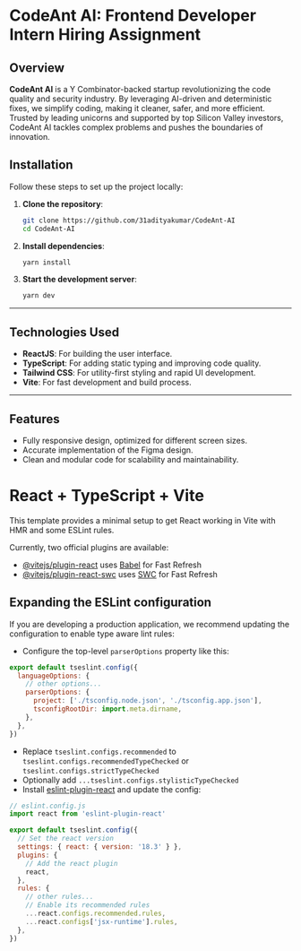 # CodeAnt AI: Frontend Developer Intern Hiring Assignment  

## Overview  
**CodeAnt AI** is a Y Combinator-backed startup revolutionizing the code quality and security industry. By leveraging AI-driven and deterministic fixes, we simplify coding, making it cleaner, safer, and more efficient. Trusted by leading unicorns and supported by top Silicon Valley investors, CodeAnt AI tackles complex problems and pushes the boundaries of innovation.  


## Installation  

Follow these steps to set up the project locally:

1. **Clone the repository**:  
   ```bash  
   git clone https://github.com/31adityakumar/CodeAnt-AI 
   cd CodeAnt-AI

2. **Install dependencies**:  
   ```bash  
   yarn install
   ```  

3. **Start the development server**:  
   ```bash  
   yarn dev  
   ```  
   
---

## Technologies Used  
- **ReactJS**: For building the user interface.  
- **TypeScript**: For adding static typing and improving code quality.  
- **Tailwind CSS**: For utility-first styling and rapid UI development.  
- **Vite**: For fast development and build process.  

---

## Features  
- Fully responsive design, optimized for different screen sizes.  
- Accurate implementation of the Figma design.  
- Clean and modular code for scalability and maintainability.  

# React + TypeScript + Vite

This template provides a minimal setup to get React working in Vite with HMR and some ESLint rules.

Currently, two official plugins are available:

- [@vitejs/plugin-react](https://github.com/vitejs/vite-plugin-react/blob/main/packages/plugin-react/README.md) uses [Babel](https://babeljs.io/) for Fast Refresh
- [@vitejs/plugin-react-swc](https://github.com/vitejs/vite-plugin-react-swc) uses [SWC](https://swc.rs/) for Fast Refresh

## Expanding the ESLint configuration

If you are developing a production application, we recommend updating the configuration to enable type aware lint rules:

- Configure the top-level `parserOptions` property like this:

```js
export default tseslint.config({
  languageOptions: {
    // other options...
    parserOptions: {
      project: ['./tsconfig.node.json', './tsconfig.app.json'],
      tsconfigRootDir: import.meta.dirname,
    },
  },
})
```

- Replace `tseslint.configs.recommended` to `tseslint.configs.recommendedTypeChecked` or `tseslint.configs.strictTypeChecked`
- Optionally add `...tseslint.configs.stylisticTypeChecked`
- Install [eslint-plugin-react](https://github.com/jsx-eslint/eslint-plugin-react) and update the config:

```js
// eslint.config.js
import react from 'eslint-plugin-react'

export default tseslint.config({
  // Set the react version
  settings: { react: { version: '18.3' } },
  plugins: {
    // Add the react plugin
    react,
  },
  rules: {
    // other rules...
    // Enable its recommended rules
    ...react.configs.recommended.rules,
    ...react.configs['jsx-runtime'].rules,
  },
})
```
